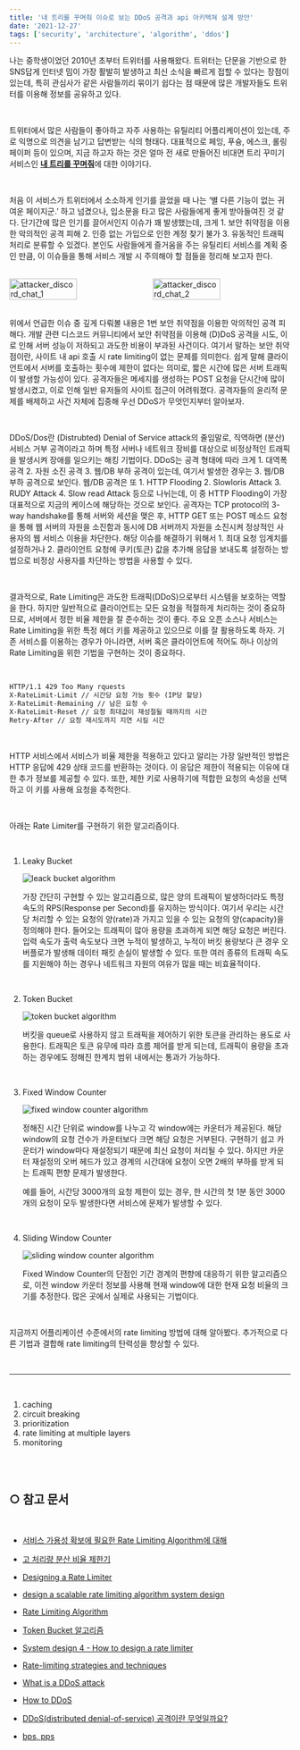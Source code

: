 ```yaml
---
title: '내 트리를 꾸며줘 이슈로 보는 DDoS 공격과 api 아키텍쳐 설계 방안'
date: '2021-12-27'
tags: ['security', 'architecture', 'algorithm', 'ddos']
---
```



나는 중학생이었던 2010년 초부터 트위터를 사용해왔다. 트위터는 단문을 기반으로 한 SNS답게 인터넷 밈이 가장 활발히 발생하고 최신 소식을 빠르게 접할 수 있다는 장점이 있는데, 특히 관심사가 같은 사람들끼리 묶이기 쉽다는 점 때문에 많은 개발자들도 트위터를 이용해 정보를 공유하고 있다.

<br />

트위터에서 많은 사람들이 좋아하고 자주 사용하는 유틸리티 어플리케이션이 있는데, 주로 익명으로 의견을 남기고 답변받는 식의 형태다. 대표적으로 페잉, 푸슝, 에스크, 롤링페이퍼 등이 있으며, 지금 하고자 하는 것은 얼마 전 새로 만들어진 비대면 트리 꾸미기 서비스인 [**내 트리를 꾸며줘**](https://colormytree.me/)에 대한 이야기다.

<br />

처음 이 서비스가 트위터에서 소소하게 인기를 끌었을 때 나는 ‘별 다른 기능이 없는 귀여운 페이지군.’ 하고 넘겼으나, 입소문을 타고 많은 사람들에게 좋게 받아들여진 것 같다. 단기간에 많은 인기를 끌어서인지 이슈가 꽤 발생했는데, 크게 1. 보안 취약점을 이용한 악의적인 공격 피해 2. 인증 없는 가입으로 인한 계정 찾기 불가 3. 유동적인 트래픽 처리로 분류할 수 있겠다. 본인도 사람들에게 즐거움을 주는 유틸리티 서비스를 계획 중인 만큼, 이 이슈들을 통해 서비스 개발 시 주의해야 할 점들을 정리해 보고자 한다.

<br />

<div style="display: flex; justify-content: space-between; align-items: flex-start;">
  <img src="/images/post/attacker_chat_1.png" alt="attacker_discord_chat_1" style="width: 49%;" />
  <img src="/images/post/attacker_chat_2.png" alt="attacker_discord_chat_2" style="width: 49%;" />
</div>

<br />

위에서 언급한 이슈 중 깊게 다뤄볼 내용은 1번 보안 취약점을 이용한 악의적인 공격 피해다. 개발 관련 디스코드 커뮤니티에서 보안 취약점을 이용해 (D)DoS 공격을 시도, 이로 인해 서버 성능이 저하되고 과도한 비용이 부과된 사건이다. 여기서 말하는 보안 취약점이란, 사이트 내 api 호출 시 rate limiting이 없는 문제를 의미한다. 쉽게 말해 클라이언트에서 서버를 호출하는 횟수에 제한이 없다는 의미로, 짧은 시간에 많은 서버 트래픽이 발생할 가능성이 있다. 공격자들은 메세지를 생성하는 POST 요청을 단시간에 많이 발생시켰고, 이로 인해 일반 유저들의 사이트 접근이 어려워졌다. 공격자들의 윤리적 문제를 배제하고 사건 자체에 집중해 우선 DDoS가 무엇인지부터 알아보자.

<br />

DDoS/Dos란 (Distrubted) Denial of Service attack의 줄임말로, 직역하면 (분산) 서비스 거부 공격이라고 하며 특정 서버나 네트워크 장비를 대상으로 비정상적인 트래픽을 발생시켜 장애를 일으키는 해킹 기법이다. DDoS는 공격 형태에 따라 크게 1. 대역폭 공격 2. 자원 소진 공격 3. 웹/DB 부하 공격이 있는데, 여기서 발생한 경우는 3. 웹/DB 부하 공격으로 보인다. 웹/DB 공격은 또 1. HTTP Flooding 2. Slowloris Attack 3. RUDY Attack 4. Slow read Attack 등으로 나뉘는데, 이 중 HTTP Flooding이 가장 대표적으로 지금의 케이스에 해당하는 것으로 보인다. 공격자는 TCP protocol의 3-way handshake를 통해 서버와 세션을 맺은 후, HTTP GET 또는 POST 메소드 요청을 통해 웹 서버의 자원을 소진함과 동시에 DB 서버까지 자원을 소진시켜 정상적인 사용자의 웹 서비스 이용을 차단한다. 해당 이슈를 해결하기 위해서 1. 최대 요청 임계치를 설정하거나 2. 클라이언트 요청에 쿠키(토큰) 값을 추가해 응답을 보내도록 설정하는 방법으로 비정상 사용자를 차단하는 방법을 사용할 수 있다.

<br />

결과적으로, Rate Limiting은 과도한 트래픽(DDoS)으로부터 시스템을 보호하는 역할을 한다. 하지만 일반적으로 클라이언트는 모든 요청을 적절하게 처리하는 것이 중요하므로, 서버에서 정한 비율 제한을 잘 준수하는 것이 좋다. 주요 오픈 소스나 서비스는 Rate Limiting을 위한 특정 헤더 키를 제공하고 있으므로 이를 잘 활용하도록 하자. 기존 서비스를 이용하는 경우가 아니라면, 서버 혹은 클라이언트에 적어도 하나 이상의 Rate Limiting을 위한 기법을 구현하는 것이 중요하다.

<br />

```xml
HTTP/1.1 429 Too Many rquests
X-RateLimit-Limit // 시간당 요청 가능 횟수 (IP당 할당)
X-RateLimit-Remaining // 남은 요청 수
X-RateLimit-Reset // 요청 최대값이 재성절될 때까지의 시간
Retry-After // 요청 재시도까지 지연 시킬 시간
```

<br />

HTTP 서비스에서 서비스가 비율 제한을 적용하고 있다고 알리는 가장 일반적인 방법은 HTTP 응답에 429 상태 코드를 반환하는 것이다. 이 응답은 제한이 적용되는 이유에 대한 추가 정보를 제공할 수 있다. 또한, 제한 키로 사용하기에 적합한 요청의 속성을 선택하고 이 키를 사용해 요청을 추적한다. 

<br />

아래는 Rate Limiter를 구현하기 위한 알고리즘이다.

<br />

1. Leaky Bucket
    
    ![leack bucket algorithm](https://miro.medium.com/max/886/1*4zDFgaruIiP1QWP_eGH0Rw.png)
    
    가장 간단히 구현할 수 있는 알고리즘으로, 많은 양의 트래픽이 발생하더라도 특정 속도의 RPS(Response per Second)를 유지하는 방식이다. 여기서 우리는 시간당 처리할 수 있는 요청의 양(rate)과 가지고 있을 수 있는 요청의 양(capacity)을 정의해야 한다. 들어오는 트래픽이 많아 용량을 초과하게 되면 해당 요청은 버린다. 입력 속도가 출력 속도보다 크면 누적이 발생하고, 누적이 버킷 용량보다 큰 경우 오버플로가 발생해 데이터 패킷 손실이 발생할 수 있다. 또한 여러 종류의 트래픽 속도를 지원해야 하는 경우나 네트워크 자원의 여유가 많을 때는 비효율적이다.

<br />

2. Token Bucket
    
    ![token bucket algorithm](https://www.mimul.com/static/53e202f8b985d2acb8fd7081248688ce/fd7a0/rate_leakybucket.png)
    
    버킷을 queue로 사용하지 않고 트래픽을 제어하기 위한 토큰을 관리하는 용도로 사용한다. 트래픽은 토큰 유무에 따라 흐름 제어를 받게 되는데, 트래픽이 용량을 초과하는 경우에도 정해진 한계치 범위 내에서는 통과가 가능하다.
 
<br />

3. Fixed Window Counter
    
    ![fixed window counter algorithm](https://miro.medium.com/max/1400/1*RsIDJCT-RUdqvAeKkFQUyw.png)
    
    정해진 시간 단위로 window를 나누고 각 window에는 카운터가 제공된다. 해당 window의 요청 건수가 카운터보다 크면 해당 요청은 거부된다. 구현하기 쉽고 카운터가 window마다 재설정되기 때문에 최신 요청이 처리될 수 있다. 하지만 카운터 재설정의 오버 헤드가 있고 경계의 시간대에 요청이 오면 2배의 부하를 받게 되는 트래픽 편향 문제가 발생한다.
    
    예를 들어, 시간당 3000개의 요청 제한이 있는 경우, 한 시간의 첫 1분 동안 3000개의 요청이 모두 발생한다면 서비스에 문제가 발생할 수 있다.

<br />

4. Sliding Window Counter
    
    ![sliding window counter algorithm](https://miro.medium.com/max/1156/1*VG-VMYx9_7uvxkhiUgC-4Q.png)
    
    Fixed Window Counter의 단점인 기간 경계의 편향에 대응하기 위한 알고리즘으로, 이전 window 카운터 정보를 사용해  현재 window에 대한 현재 요청 비율의 크기를 추정한다. 많은 곳에서 실제로 사용되는 기법이다.
    
<br>

지금까지 어플리케이션 수준에서의 rate limiting 방법에 대해 알아봤다. 추가적으로 다른 기법과 결합해 rate limiting의 탄력성을 향상할 수 있다.

<br />

<hr />
<br />

1. caching
2. circuit breaking
3. prioritization
4. rate limiting at multiple layers
5. monitoring

<br />
<br />

## ○ 참고 문서

<br />

* [서비스 가용성 확보에 필요한 Rate Limiting Algorithm에 대해](https://www.mimul.com/blog/about-rate-limit-algorithm/)

* [고 처리량 분산 비율 제한기](https://engineering.linecorp.com/ko/blog/high-throughput-distributed-rate-limiter/)

* [Designing a Rate Limiter](https://towardsdatascience.com/designing-a-rate-limiter-6351bd8762c6)

* [design a scalable rate limiting algorithm system design](https://medium.com/@NlognTeam/design-a-scalable-rate-limiting-algorithm-system-design-nlogn-895abba44b77)

* [Rate Limiting Algorithm](https://talzuchung-kty.tistory.com/7)

* [Token Bucket 알고리즘](https://wooner2.tistory.com/284)

* [System design 4 - How to design a rate limiter](https://liamchzh.com/tech/2020/11/18/system-design-4/)

* [Rate-limiting strategies and techniques](https://cloud.google.com/architecture/rate-limiting-strategies-techniques#techniques-enforcing-rate-limits)

* [What is a DDoS attack](https://www.cloudflare.com/ko-kr/learning/ddos/what-is-a-ddos-attack/)

* [How to DDoS](https://www.cloudflare.com/ko-kr/learning/ddos/ddos-attack-tools/how-to-ddos/)

* [DDoS(distributed denial-of-service) 공격이란 무엇일까요?](https://www.akamai.com/ko/our-thinking/ddos)

* [bps, pps](https://m.blog.naver.com/PostView.naver?isHttpsRedirect=true&blogId=sdream4&logNo=10085825268)
